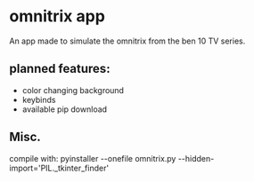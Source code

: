 # omnitrix app

An app made to simulate the omnitrix from the ben 10 TV series.


## planned features:

- color changing background
- keybinds
- available pip download


## Misc.

compile with:
pyinstaller --onefile omnitrix.py --hidden-import='PIL._tkinter_finder'
